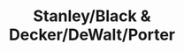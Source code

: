 ---
title: "Stanley/Black & Decker/DeWalt/Porter"
url: /mississauga/stanley-black-und-decker-dewalt-porter/
shop: Allgemein
---